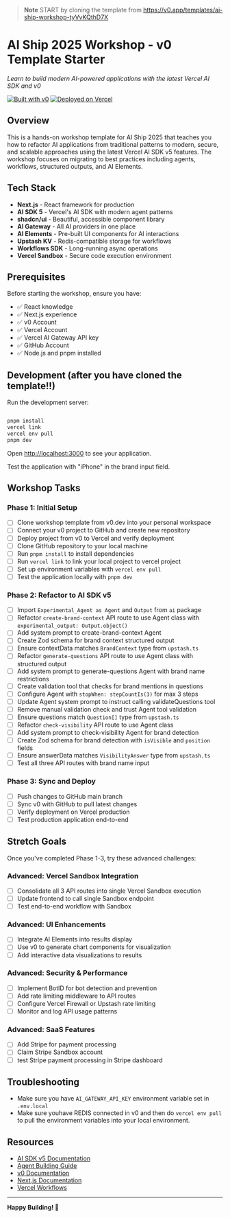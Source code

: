 > **Note**
> START by cloning the template from https://v0.app/templates/ai-ship-workshop-tyVvKQthD7X

# AI Ship 2025 Workshop - v0 Template Starter

_Learn to build modern AI-powered applications with the latest Vercel AI SDK and v0_

[![Built with v0](https://img.shields.io/badge/Built%20with-v0.app-black?style=for-the-badge)](https://v0.app/templates/ai-ship-workshop-tyVvKQthD7X)
[![Deployed on Vercel](https://img.shields.io/badge/Deployed%20on-Vercel-black?style=for-the-badge&logo=vercel)](https://v0.app/templates/ai-ship-workshop-tyVvKQthD7X)

## Overview

This is a hands-on workshop template for AI Ship 2025 that teaches you how to refactor AI applications from traditional patterns to modern, secure, and scalable approaches using the latest Vercel AI SDK v5 features. The workshop focuses on migrating to best practices including agents, workflows, structured outputs, and AI Elements.

## Tech Stack

- **Next.js** - React framework for production
- **AI SDK 5** - Vercel's AI SDK with modern agent patterns
- **shadcn/ui** - Beautiful, accessible component library
- **AI Gateway** - All AI providers in one place
- **AI Elements** - Pre-built UI components for AI interactions
- **Upstash KV** - Redis-compatible storage for workflows
- **Workflows SDK** - Long-running async operations
- **Vercel Sandbox** - Secure code execution environment

## Prerequisites

Before starting the workshop, ensure you have:

- ✅ React knowledge
- ✅ Next.js experience
- ✅ v0 Account
- ✅ Vercel Account
- ✅ Vercel AI Gateway API key
- ✅ GitHub Account
- ✅ Node.js and pnpm installed

## Development (after you have cloned the template!!)

Run the development server:

```bash

pnpm install
vercel link
vercel env pull
pnpm dev

```

Open [http://localhost:3000](http://localhost:3000) to see your application.

Test the application with "iPhone" in the brand input field.

## Workshop Tasks

### Phase 1: Initial Setup

- [ ] Clone workshop template from v0.dev into your personal workspace
- [ ] Connect your v0 project to GitHub and create new repository
- [ ] Deploy project from v0 to Vercel and verify deployment
- [ ] Clone GitHub repository to your local machine
- [ ] Run `pnpm install` to install dependencies
- [ ] Run `vercel link` to link your local project to vercel project
- [ ] Set up environment variables with `vercel env pull`
- [ ] Test the application locally with `pnpm dev`

### Phase 2: Refactor to AI SDK v5

- [ ] Import `Experimental_Agent as Agent` and `Output` from `ai` package
- [ ] Refactor `create-brand-context` API route to use Agent class with `experimental_output: Output.object()`
- [ ] Add system prompt to create-brand-context Agent
- [ ] Create Zod schema for brand context structured output
- [ ] Ensure contextData matches `BrandContext` type from `upstash.ts`
- [ ] Refactor `generate-questions` API route to use Agent class with structured output
- [ ] Add system prompt to generate-questions Agent with brand name restrictions
- [ ] Create validation tool that checks for brand mentions in questions
- [ ] Configure Agent with `stopWhen: stepCountIs(3)` for max 3 steps
- [ ] Update Agent system prompt to instruct calling validateQuestions tool
- [ ] Remove manual validation check and trust Agent tool validation
- [ ] Ensure questions match `Question[]` type from `upstash.ts`
- [ ] Refactor `check-visibility` API route to use Agent class
- [ ] Add system prompt to check-visibility Agent for brand detection
- [ ] Create Zod schema for brand detection with `isVisible` and `position` fields
- [ ] Ensure answerData matches `VisibilityAnswer` type from `upstash.ts`
- [ ] Test all three API routes with brand name input

### Phase 3: Sync and Deploy

- [ ] Push changes to GitHub main branch
- [ ] Sync v0 with GitHub to pull latest changes
- [ ] Verify deployment on Vercel production
- [ ] Test production application end-to-end

## Stretch Goals

Once you've completed Phase 1-3, try these advanced challenges:

### Advanced: Vercel Sandbox Integration

- [ ] Consolidate all 3 API routes into single Vercel Sandbox execution
- [ ] Update frontend to call single Sandbox endpoint
- [ ] Test end-to-end workflow with Sandbox

### Advanced: UI Enhancements

- [ ] Integrate AI Elements into results display
- [ ] Use v0 to generate chart components for visualization
- [ ] Add interactive data visualizations to results

### Advanced: Security & Performance

- [ ] Implement BotID for bot detection and prevention
- [ ] Add rate limiting middleware to API routes
- [ ] Configure Vercel Firewall or Upstash rate limiting
- [ ] Monitor and log API usage patterns

### Advanced: SaaS Features

- [ ] Add Stripe for payment processing
- [ ] Claim Stripe Sandbox account
- [ ] test Stripe payment processing in Stripe dashboard

## Troubleshooting

- Make sure you have `AI_GATEWAY_API_KEY` environment variable set in `.env.local`
- Make sure youhave REDIS connected in v0 and then do `vercel env pull` to pull the environment variables into your local environment.

## Resources

- [AI SDK v5 Documentation](https://sdk.vercel.ai/docs)
- [Agent Building Guide](https://ai-sdk.dev/docs/agents/building-agents)
- [v0 Documentation](https://v0.dev/docs)
- [Next.js Documentation](https://nextjs.org/docs)
- [Vercel Workflows](https://vercel.com/docs/workflow)

---

**Happy Building! 🚀**
